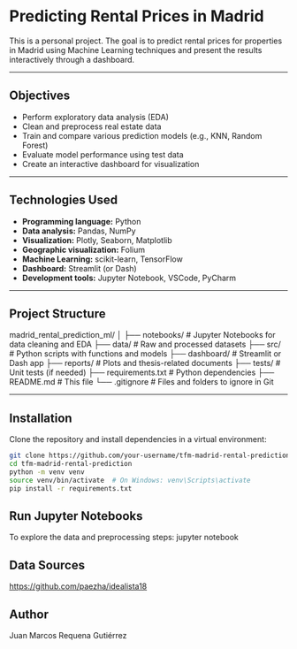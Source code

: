# Predicting Rental Prices in Madrid

This is a personal project. The goal is to predict rental prices for properties in Madrid using Machine Learning techniques and present the results interactively through a dashboard.

---

##  Objectives

- Perform exploratory data analysis (EDA)
- Clean and preprocess real estate data
- Train and compare various prediction models (e.g., KNN, Random Forest)
- Evaluate model performance using test data
- Create an interactive dashboard for visualization

---

## Technologies Used

- **Programming language:** Python
- **Data analysis:** Pandas, NumPy
- **Visualization:** Plotly, Seaborn, Matplotlib
- **Geographic visualization:** Folium
- **Machine Learning:** scikit-learn, TensorFlow
- **Dashboard:** Streamlit (or Dash)
- **Development tools:** Jupyter Notebook, VSCode, PyCharm

---

##  Project Structure

madrid_rental_prediction_ml/
│
├── notebooks/ # Jupyter Notebooks for data cleaning and EDA
├── data/ # Raw and processed datasets
├── src/ # Python scripts with functions and models
├── dashboard/ # Streamlit or Dash app
├── reports/ # Plots and thesis-related documents
├── tests/ # Unit tests (if needed)
├── requirements.txt # Python dependencies
├── README.md # This file
└── .gitignore # Files and folders to ignore in Git


---

##  Installation

Clone the repository and install dependencies in a virtual environment:

```bash
git clone https://github.com/your-username/tfm-madrid-rental-prediction.git
cd tfm-madrid-rental-prediction
python -m venv venv
source venv/bin/activate  # On Windows: venv\Scripts\activate
pip install -r requirements.txt
```

## Run Jupyter Notebooks
To explore the data and preprocessing steps:
jupyter notebook

## Data Sources
https://github.com/paezha/idealista18

## Author
Juan Marcos Requena Gutiérrez
